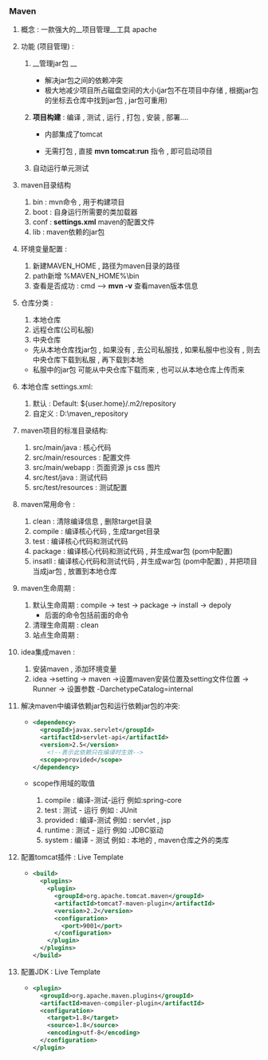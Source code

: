 ### Maven

1. 概念 : 一款强大的__项目管理__工具 apache

2. 功能 (项目管理) : 

   1. __管理jar包 __

      - 解决jar包之间的依赖冲突
      - 极大地减少项目所占磁盘空间的大小(jar包不在项目中存储 , 根据jar包的坐标去仓库中找到jar包 , jar包可重用)

   2. __项目构建__ :  编译 , 测试 , 运行 , 打包 , 安装 , 部署....

      - 内部集成了tomcat

      - 无需打包 , 直接 __mvn tomcat:run__  指令 , 即可启动项目

   3. 自动运行单元测试

3. maven目录结构 

   1. bin : mvn命令 , 用于构建项目
   2. boot : 自身运行所需要的类加载器
   3. conf : __settings.xml__  maven的配置文件
   4. lib : maven依赖的jar包

4. 环境变量配置 : 

   1. 新建MAVEN_HOME  , 路径为maven目录的路径
   2. path新增  %MAVEN_HOME%\bin
   3. 查看是否成功 : cmd --> __mvn -v__  查看maven版本信息

5. 仓库分类 : 

   1. 本地仓库  
   2. 远程仓库(公司私服)
   3. 中央仓库
   - 先从本地仓库找jar包 , 如果没有 , 去公司私服找 , 如果私服中也没有 , 则去中央仓库下载到私服 , 再下载到本地 
   - 私服中的jar包 可能从中央仓库下载而来 , 也可以从本地仓库上传而来
   
6. 本地仓库  settings.xml: 

   1. 默认 : Default: ${user.home}/.m2/repository
   2. 自定义 : <localRepository>D:\maven_repository</localRepository>
   
7. maven项目的标准目录结构:

   1. src/main/java : 核心代码
   2. src/main/resources  : 配置文件
   3. src/main/webapp : 页面资源 js css 图片
   4. src/test/java : 测试代码
   5. src/test/resources : 测试配置

8. maven常用命令 : 

   1. clean  :  清除编译信息 , 删除target目录
   2. compile : 编译核心代码 , 生成target目录
   3. test :  编译核心代码和测试代码
   4. package : 编译核心代码和测试代码 , 并生成war包 (pom中配置)
   5. insatll : 编译核心代码和测试代码 , 并生成war包 (pom中配置) , 并把项目当成jar包 , 放置到本地仓库

9. maven生命周期 : 

   1. 默认生命周期 : compile ->  test -> package -> install -> depoly
      - 后面的命令包括前面的命令
   2. 清理生命周期 : clean
   3. 站点生命周期 : 

10. idea集成maven : 

    1. 安装maven , 添加环境变量
    2. idea ->setting  -> maven ->设置maven安装位置及setting文件位置 -> Runner -> 设置参数 -DarchetypeCatalog=internal

11. 解决maven中编译依赖jar包和运行依赖jar包的冲突: 

    - ```xml
      <dependency>
        <groupId>javax.servlet</groupId>
        <artifactId>servlet-api</artifactId>
        <version>2.5</version>
          <!--表示此依赖只在编译时生效-->
        <scope>provided</scope>
      </dependency>
      ```

    - scope作用域的取值

      1. compile   :  编译-测试-运行          例如:spring-core
      2. test          :  测试 - 运行                 例如 : JUnit
      3. provided : 编译-测试                   例如 : servlet , jsp
      4. runtime   : 测试 - 运行                 例如 :JDBC驱动
      5. system    : 编译 - 测试                  例如 : 本地的 , maven仓库之外的类库

12. 配置tomcat插件 : Live Template

    - ```xml
      <build>
        <plugins>
          <plugin>
            <groupId>org.apache.tomcat.maven</groupId>
            <artifactId>tomcat7-maven-plugin</artifactId>
            <version>2.2</version>
            <configuration>
              <port>9001</port>
            </configuration>
          </plugin>
        </plugins>
      </build>
      ```

13. 配置JDK : Live Template

    - ```xml
      <plugin>
        <groupId>org.apache.maven.plugins</groupId>
        <artifactId>maven-compiler-plugin</artifactId>
        <configuration>
          <target>1.8</target>
          <source>1.8</source>
          <encoding>utf-8</encoding>
        </configuration>
      </plugin>
      ```

